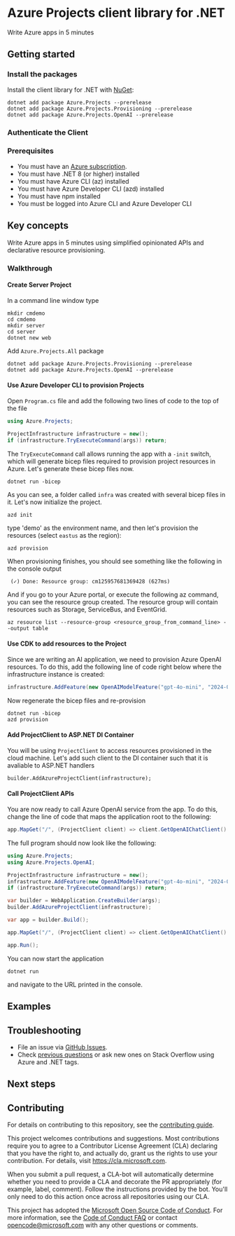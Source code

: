 # Azure Projects client library for .NET

Write Azure apps in 5 minutes

## Getting started

### Install the packages

Install the client library for .NET with [NuGet](https://www.nuget.org/ ):

```dotnetcli
dotnet add package Azure.Projects --prerelease
dotnet add package Azure.Projects.Provisioning --prerelease
dotnet add package Azure.Projects.OpenAI --prerelease
```

### Authenticate the Client

### Prerequisites

* You must have an [Azure subscription](https://azure.microsoft.com/free/dotnet/).
* You must have .NET 8 (or higher) installed
* You must have Azure CLI (az) installed
* You must have Azure Developer CLI (azd) installed
* You must have npm installed
* You must be logged into Azure CLI and Azure Developer CLI

## Key concepts

Write Azure apps in 5 minutes using simplified opinionated APIs and declarative resource provisioning.

### Walkthrough

#### Create Server Project

In a command line window type
```dotnetcli
mkdir cmdemo
cd cmdemo
mkdir server
cd server
dotnet new web
```

Add `Azure.Projects.All` package
```dotnetcli
dotnet add package Azure.Projects.Provisioning --prerelease
dotnet add package Azure.Projects.OpenAI --prerelease
```
#### Use Azure Developer CLI to provision Projects

Open `Program.cs` file and add the following two lines of code to the top of the file
```csharp
using Azure.Projects;

ProjectInfrastructure infrastructure = new();
if (infrastructure.TryExecuteCommand(args)) return;
```

The `TryExecuteCommand` call allows running the app with a `-init` switch, which will generate bicep files required to provision project resources in Azure. Let's generate these bicep files now.
```dotnetcli
dotnet run -bicep
```
As you can see, a folder called `infra` was created with several bicep files in it. Let's now initialize the project.

```dotnetcli
azd init
```
type 'demo' as the environment name, and then let's provision the resources (select `eastus` as the region):
```dotnetcli
azd provision
```
When provisioning finishes, you should see something like the following in the console output
```dotnetcli
 (✓) Done: Resource group: cm125957681369428 (627ms)
```
And if you go to your Azure portal, or execute the following az command, you can see the resource group created. The resource group will contain resources such as Storage, ServiceBus, and EventGrid.
```dotnetcli
az resource list --resource-group <resource_group_from_command_line> --output table
```

#### Use CDK to add resources to the Project

Since we are writing an AI application, we need to provision Azure OpenAI resources. To do this, add the following line of code right below where the infrastructure instance is created:
```csharp
infrastructure.AddFeature(new OpenAIModelFeature("gpt-4o-mini", "2024-07-18"));
```
Now regenerate the bicep files and re-provision
```dotnetcli
dotnet run -bicep
azd provision
```

#### Add ProjectClient to ASP.NET DI Container
You will be using `ProjectClient` to access resources provisioned in the cloud machine. Let's add such client to the DI container such that it is avaliable to ASP.NET handlers
```dotnetcli
builder.AddAzureProjectClient(infrastructure);
```
#### Call ProjectClient APIs

You are now ready to call Azure OpenAI service from the app. To do this, change the line of code that maps the application root to the following:

```csharp
app.MapGet("/", (ProjectClient client) => client.GetOpenAIChatClient().CompleteChat("list all noble gases").AsText());
```

The full program should now look like the following:
```csharp
using Azure.Projects;
using Azure.Projects.OpenAI;

ProjectInfrastructure infrastructure = new();
infrastructure.AddFeature(new OpenAIModelFeature("gpt-4o-mini", "2024-07-18"));
if (infrastructure.TryExecuteCommand(args)) return;

var builder = WebApplication.CreateBuilder(args);
builder.AddAzureProjectClient(infrastructure);

var app = builder.Build();

app.MapGet("/", (ProjectClient client) => client.GetOpenAIChatClient().CompleteChat("list all noble gases").AsText());

app.Run();
```

You can now start the application
```dotnetcli
dotnet run
```
and navigate to the URL printed in the console.

## Examples

## Troubleshooting

-   File an issue via [GitHub Issues](https://github.com/Azure/azure-sdk-for-net/issues).
-   Check [previous questions](https://stackoverflow.com/questions/tagged/azure+.net) or ask new ones on Stack Overflow using Azure and .NET tags.

## Next steps

## Contributing

For details on contributing to this repository, see the [contributing
guide][cg].

This project welcomes contributions and suggestions. Most contributions
require you to agree to a Contributor License Agreement (CLA) declaring
that you have the right to, and actually do, grant us the rights to use
your contribution. For details, visit <https://cla.microsoft.com>.

When you submit a pull request, a CLA-bot will automatically determine
whether you need to provide a CLA and decorate the PR appropriately
(for example, label, comment). Follow the instructions provided by the
bot. You'll only need to do this action once across all repositories
using our CLA.

This project has adopted the [Microsoft Open Source Code of Conduct][coc]. For
more information, see the [Code of Conduct FAQ][coc_faq] or contact
<opencode@microsoft.com> with any other questions or comments.

<!-- LINKS -->
[cg]: https://github.com/Azure/azure-sdk-for-net/blob/main/sdk/resourcemanager/Azure.ResourceManager/docs/CONTRIBUTING.md
[coc]: https://opensource.microsoft.com/codeofconduct/
[coc_faq]: https://opensource.microsoft.com/codeofconduct/faq/